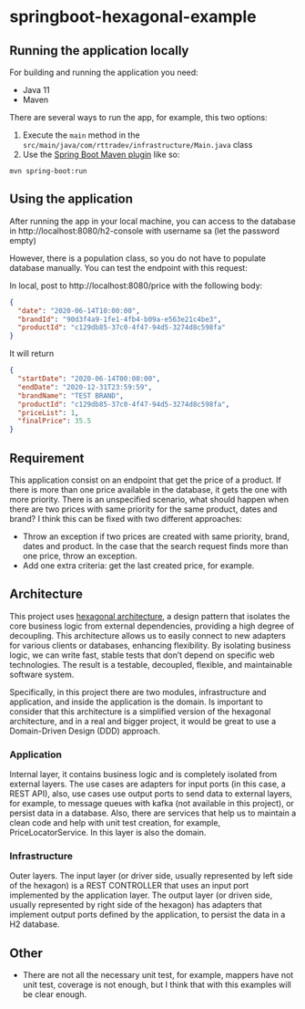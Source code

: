 # springboot-hexagonal-example

## Running the application locally

For building and running the application you need:

- Java 11
- Maven

There are several ways to run the app, for example, this two options:

1) Execute the `main` method in the `src/main/java/com/rttradev/infrastructure/Main.java` class
2) Use the [Spring Boot Maven plugin](https://docs.spring.io/spring-boot/docs/current/reference/html/build-tool-plugins-maven-plugin.html) like so:

```shell
mvn spring-boot:run
```

## Using the application

After running the app in your local machine, you can access to the database in http://localhost:8080/h2-console with username sa (let the 
password empty)

However, there is a population class, so you do not have to populate database manually. You can test the endpoint with this request: 

In local, post to http://localhost:8080/price with the following body:

```json
{
  "date": "2020-06-14T10:00:00",
  "brandId": "90d3f4a9-1fe1-4fb4-b09a-e563e21c4be3",
  "productId": "c129db85-37c0-4f47-94d5-3274d8c598fa"
}
```
It will return

```json
{
  "startDate": "2020-06-14T00:00:00",
  "endDate": "2020-12-31T23:59:59",
  "brandName": "TEST BRAND",
  "productId": "c129db85-37c0-4f47-94d5-3274d8c598fa",
  "priceList": 1,
  "finalPrice": 35.5
}
```

## Requirement

This application consist on an endpoint that get the price of a product. If there is more than one price available in the database, it gets the one
with more priority. There is an unspecified scenario, what should happen when there are two prices with same priority for the same product, dates and
brand? I think this can be fixed with two different approaches:
- Throw an exception if two prices are created with same priority, brand, dates and product. In the case that the search request finds more
  than one price, throw an exception.
- Add one extra criteria: get the last created price, for example.

## Architecture

This project uses [hexagonal architecture](https://alistair.cockburn.us/hexagonal-architecture/), a design pattern that isolates the core business 
logic from external dependencies, providing a high degree of decoupling. This architecture allows us to easily connect to new adapters for various 
clients or databases, enhancing flexibility. By isolating business logic, we can write fast, stable tests that don’t depend on specific web 
technologies. The result is a testable, decoupled, flexible, and maintainable software system.

Specifically, in this project there are two modules, infrastructure and application, and inside the application is the domain. Is important to 
consider that this architecture is a simplified version of the hexagonal architecture, and in a real and bigger project, it would be great to use 
a Domain-Driven Design (DDD) approach.

### Application

Internal layer, it contains business logic and is completely isolated from external layers. The use cases are adapters for input ports (in 
this case, a REST API), also, use cases use output ports to send data to external layers, for example, to message queues with kafka (not available 
in this project), or persist data in a database. Also, there are services that help us to maintain a clean code and help with unit test creation, for
example, PriceLocatorService. In this layer is also the domain.

### Infrastructure

Outer layers. The input layer (or driver side, usually represented by left side of the hexagon) is a REST CONTROLLER that uses an input port implemented
by the application layer. The output layer (or driven side, usually represented by right side of the hexagon) has adapters that implement output ports
defined by the application, to persist the data in a H2 database.

## Other

- There are not all the necessary unit test, for example, mappers have not unit test, coverage is not enough, but I think that with this examples
will be clear enough.
